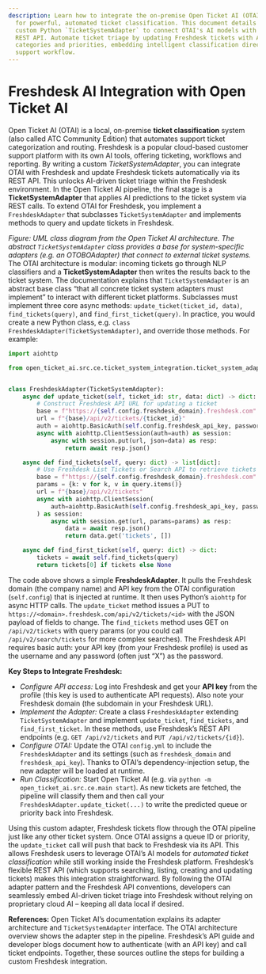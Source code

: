 ```yaml
---
description: Learn how to integrate the on-premise Open Ticket AI (OTAI) with Freshdesk
  for powerful, automated ticket classification. This document details creating a
  custom Python `TicketSystemAdapter` to connect OTAI's AI models with the Freshdesk
  REST API. Automate ticket triage by updating Freshdesk tickets with AI-predicted
  categories and priorities, embedding intelligent classification directly into your
  support workflow.
---
```

# Freshdesk AI Integration with Open Ticket AI

Open Ticket AI (OTAI) is a local, on-premise **ticket classification** system (also called ATC Community Edition) that automates support ticket categorization and routing. Freshdesk is a popular cloud-based customer support platform with its own AI tools, offering ticketing, workflows and reporting. By writing a custom *TicketSystemAdapter*, you can integrate OTAI with Freshdesk and update Freshdesk tickets automatically via its REST API. This unlocks AI-driven ticket triage within the Freshdesk environment. In the Open Ticket AI pipeline, the final stage is a **TicketSystemAdapter** that applies AI predictions to the ticket system via REST calls. To extend OTAI for Freshdesk, you implement a `FreshdeskAdapter` that subclasses `TicketSystemAdapter` and implements methods to query and update tickets in Freshdesk.

&#x20;*Figure: UML class diagram from the Open Ticket AI architecture. The abstract `TicketSystemAdapter` class provides a base for system-specific adapters (e.g. an OTOBOAdapter) that connect to external ticket systems.* The OTAI architecture is modular: incoming tickets go through NLP classifiers and a **TicketSystemAdapter** then writes the results back to the ticket system. The documentation explains that `TicketSystemAdapter` is an abstract base class “that all concrete ticket system adapters must implement” to interact with different ticket platforms. Subclasses must implement three core async methods: `update_ticket(ticket_id, data)`, `find_tickets(query)`, and `find_first_ticket(query)`. In practice, you would create a new Python class, e.g. `class FreshdeskAdapter(TicketSystemAdapter)`, and override those methods. For example:

```python
import aiohttp

from open_ticket_ai.src.ce.ticket_system_integration.ticket_system_adapter import TicketSystemAdapter


class FreshdeskAdapter(TicketSystemAdapter):
    async def update_ticket(self, ticket_id: str, data: dict) -> dict:
        # Construct Freshdesk API URL for updating a ticket
        base = f"https://{self.config.freshdesk_domain}.freshdesk.com"
        url = f"{base}/api/v2/tickets/{ticket_id}"
        auth = aiohttp.BasicAuth(self.config.freshdesk_api_key, password="X")
        async with aiohttp.ClientSession(auth=auth) as session:
            async with session.put(url, json=data) as resp:
                return await resp.json()

    async def find_tickets(self, query: dict) -> list[dict]:
        # Use Freshdesk List Tickets or Search API to retrieve tickets matching query
        base = f"https://{self.config.freshdesk_domain}.freshdesk.com"
        params = {k: v for k, v in query.items()}
        url = f"{base}/api/v2/tickets"
        async with aiohttp.ClientSession(
            auth=aiohttp.BasicAuth(self.config.freshdesk_api_key, password="X"),
        ) as session:
            async with session.get(url, params=params) as resp:
                data = await resp.json()
                return data.get('tickets', [])

    async def find_first_ticket(self, query: dict) -> dict:
        tickets = await self.find_tickets(query)
        return tickets[0] if tickets else None
```

The code above shows a simple **FreshdeskAdapter**. It pulls the Freshdesk domain (the company name) and API key from the OTAI configuration (`self.config`) that is injected at runtime. It then uses Python’s `aiohttp` for async HTTP calls. The `update_ticket` method issues a PUT to `https://<domain>.freshdesk.com/api/v2/tickets/<id>` with the JSON payload of fields to change. The `find_tickets` method uses GET on `/api/v2/tickets` with query params (or you could call `/api/v2/search/tickets` for more complex searches). The Freshdesk API requires basic auth: your API key (from your Freshdesk profile) is used as the username and any password (often just “X”) as the password.

**Key Steps to Integrate Freshdesk:**

* *Configure API access:* Log into Freshdesk and get your **API key** from the profile (this key is used to authenticate API requests). Also note your Freshdesk domain (the subdomain in your Freshdesk URL).
* *Implement the Adapter:* Create a class `FreshdeskAdapter` extending `TicketSystemAdapter` and implement `update_ticket`, `find_tickets`, and `find_first_ticket`. In these methods, use Freshdesk’s REST API endpoints (e.g. `GET /api/v2/tickets` and `PUT /api/v2/tickets/{id}`).
* *Configure OTAI:* Update the OTAI `config.yml` to include the `FreshdeskAdapter` and its settings (such as `freshdesk_domain` and `freshdesk_api_key`). Thanks to OTAI’s dependency-injection setup, the new adapter will be loaded at runtime.
* *Run Classification:* Start Open Ticket AI (e.g. via `python -m open_ticket_ai.src.ce.main start`). As new tickets are fetched, the pipeline will classify them and then call your `FreshdeskAdapter.update_ticket(...)` to write the predicted queue or priority back into Freshdesk.

Using this custom adapter, Freshdesk tickets flow through the OTAI pipeline just like any other ticket system. Once OTAI assigns a queue ID or priority, the `update_ticket` call will push that back to Freshdesk via its API. This allows Freshdesk users to leverage OTAI’s AI models for *automated ticket classification* while still working inside the Freshdesk platform. Freshdesk’s flexible REST API (which supports searching, listing, creating and updating tickets) makes this integration straightforward. By following the OTAI adapter pattern and the Freshdesk API conventions, developers can seamlessly embed AI-driven ticket triage into Freshdesk without relying on proprietary cloud AI – keeping all data local if desired.

**References:** Open Ticket AI’s documentation explains its adapter architecture and `TicketSystemAdapter` interface. The OTAI architecture overview shows the adapter step in the pipeline. Freshdesk’s API guide and developer blogs document how to authenticate (with an API key) and call ticket endpoints. Together, these sources outline the steps for building a custom Freshdesk integration.
